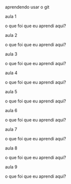 aprendendo usar o git

aula 1

o que foi que eu aprendi aqui?

aula 2

o que foi que eu aprendi aqui?

aula 3

o que foi que eu aprendi aqui?

aula 4

o que foi que eu aprendi aqui?

aula 5

o que foi que eu aprendi aqui?

aula 6

o que foi que eu aprendi aqui?

aula 7

o que foi que eu aprendi aqui?

aula 8

o que foi que eu aprendi aqui?

aula 9

o que foi que eu aprendi aqui?
